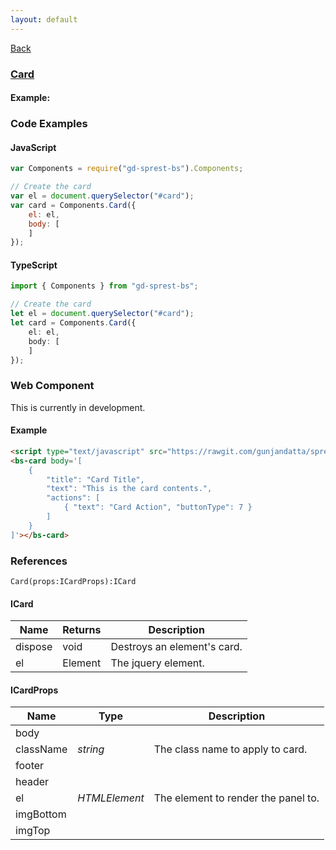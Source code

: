 ```yaml
---
layout: default
---
```

<div class="page-info" markdown="1">

[Back](/bs)

</div>

### [Card](https://getbootstrap.com/docs/4.1/components/cards)

#### Example:

<div id="card"></div>

### Code Examples

#### JavaScript
```js
var Components = require("gd-sprest-bs").Components;

// Create the card
var el = document.querySelector("#card");
var card = Components.Card({
    el: el,
    body: [
    ]
});
```
#### TypeScript
```ts
import { Components } from "gd-sprest-bs";

// Create the card
let el = document.querySelector("#card");
let card = Components.Card({
    el: el,
    body: [
    ]
});
```

### Web Component
This is currently in development.

#### Example

<bs-card body='[
    {
        "title": "Card Title",
        "text": "This is the card contents.",
        "actions": [
            { "text": "Card Action", "buttonType": 7 }
        ]
    }
]'></bs-card>

```html
<script type="text/javascript" src="https://rawgit.com/gunjandatta/sprest-bs/master/wc/dist/gd-sprest-bs.js"></script>
<bs-card body='[
    {
        "title": "Card Title",
        "text": "This is the card contents.",
        "actions": [
            { "text": "Card Action", "buttonType": 7 }
        ]
    }
]'></bs-card>
```

### References

```
Card(props:ICardProps):ICard
```

#### ICard

| Name | Returns | Description |
| --- | --- | --- |
| dispose | void | Destroys an element's card. |
| el | Element | The jquery element. |

#### ICardProps

| Name | Type | Description |
| --- | --- | --- |
| body | | |
| className | _string_ | The class name to apply to card. |
| footer | | |
| header | | |
| el | _HTMLElement_ | The element to render the panel to. |
| imgBottom | | |
| imgTop | | |

<script src="https://rawgit.com/gunjandatta/sprest-bs/master/wc/dist/gd-sprest-bs.js"></script>
<script type="text/javascript">
    // Wait for the window to be loaded
    window.addEventListener("load", function() {
        // See if a card exists
        var card = document.querySelector("#card");
        if(card) {
            // Render the card
            $REST.Components.Card({
                el: card,
                body: [
                    {
                        "title": "Card Title",
                        "text": "This is the card contents.",
                        "actions": [
                            { "text": "Card Action", "buttonType": 7 }
                        ]
                    }
                ]
            });
        }
    });
</script>